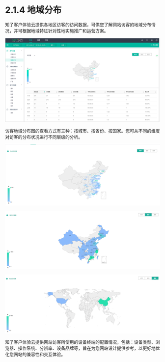 # 2.1.4 地域分布

知了客户体验云提供各地区访客的访问数据，可供您了解网站访客的地域分布情况，并可根据地域特征针对性地实施推广和运营方案。

![](../../.gitbook/assets/image%20%2843%29.png)

访客地域分布图的查看方式有三种：按城市、按省份、按国家。您可从不同的维度对访客的分布状况进行不同层级的分析。

![&#x6309;&#x57CE;&#x5E02;&#x67E5;&#x770B;](../../.gitbook/assets/ping-mu-kuai-zhao-20180815-xia-wu-4.51.54.png)

![&#x6309;&#x7701;&#x4EFD;&#x67E5;&#x770B;](../../.gitbook/assets/ping-mu-kuai-zhao-20180815-xia-wu-4.53.04.png)

![&#x6309;&#x56FD;&#x5BB6;&#x67E5;&#x770B;](../../.gitbook/assets/ping-mu-kuai-zhao-20180815-xia-wu-4.59.52.png)

知了客户体验云提供网站访客所使用的设备终端的配置情况，包括：设备类型、浏览器、操作系统、分辨率、设备品牌等，旨在为您网站设计提供参考，以更好地优化您网站的兼容性和交互体验。‌

